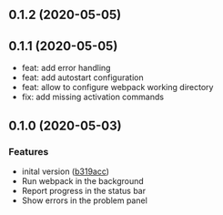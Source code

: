 ## 0.1.2 (2020-05-05)



## 0.1.1 (2020-05-05)

- feat: add error handling
- feat: add autostart configuration
- feat: allow to configure webpack working directory
- fix: add missing activation commands

## 0.1.0 (2020-05-03)

### Features

- inital version ([b319acc](https://github.com/KnisterPeter/vscode-webpack/commit/b319acc75f6e144c8ff7e87aaa6b5036e6d70a8b))
- Run webpack in the background
- Report progress in the status bar
- Show errors in the problem panel
